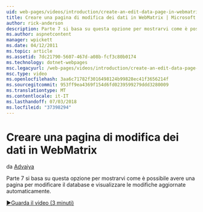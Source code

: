 ```yaml
---
uid: web-pages/videos/introduction/create-an-edit-data-page-in-webmatrix
title: Creare una pagina di modifica dei dati in WebMatrix | Microsoft Docs
author: rick-anderson
description: Parte 7 si basa su questa opzione per mostrarvi come è possibile avere una pagina per modificare il database e visualizzare le modifiche aggiornate automaticamente.
ms.author: aspnetcontent
manager: wpickett
ms.date: 04/12/2011
ms.topic: article
ms.assetid: 7dc21790-5607-467d-a08b-fcf3c80b0174
ms.technology: dotnet-webpages
msc.legacyurl: /web-pages/videos/introduction/create-an-edit-data-page-in-webmatrix
msc.type: video
ms.openlocfilehash: 3aa6c71782f3016498124b99828ec41f3656214f
ms.sourcegitcommit: 953ff9ea4369f154d6fd0239599279ddd3280009
ms.translationtype: MT
ms.contentlocale: it-IT
ms.lasthandoff: 07/03/2018
ms.locfileid: "37398294"
---
```

<a name="create-an-edit-data-page-in-webmatrix"></a>Creare una pagina di modifica dei dati in WebMatrix
====================
da [Advaiya](https://twitter.com/Advaiyasolns)

Parte 7 si basa su questa opzione per mostrarvi come è possibile avere una pagina per modificare il database e visualizzare le modifiche aggiornate automaticamente.

[&#9654;Guarda il video (3 minuti)](https://channel9.msdn.com/Blogs/ASP-NET-Site-Videos/create-an-edit-data-page-in-webmatrix)
